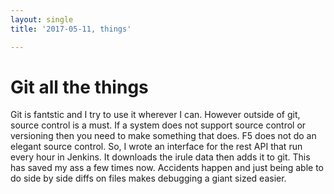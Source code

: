 ```yaml
---
layout: single
title: '2017-05-11, things'

---
```

# 
# Git all the things
Git is fantstic and I try to use it wherever I can. 
However outside of git, source control is a must. If a system does not support source control or versioning then you need to make something that does.  F5 does not do an elegant source control. So, I wrote an interface for the rest API that run every hour in Jenkins. It downloads the irule data then adds it to git. This has saved my ass a few times now. Accidents happen and just being able to do side by side diffs on files makes debugging a giant sized easier. 